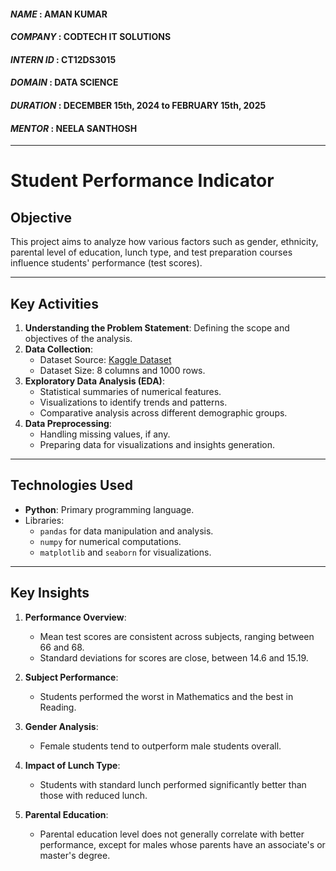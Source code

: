 #### *NAME* : AMAN KUMAR
#### *COMPANY* :  CODTECH IT SOLUTIONS
#### *INTERN ID* : CT12DS3015
#### *DOMAIN* : DATA SCIENCE
#### *DURATION* : DECEMBER 15th, 2024 to FEBRUARY 15th, 2025
#### *MENTOR* : NEELA SANTHOSH

---

# Student Performance Indicator

## Objective
This project aims to analyze how various factors such as gender, ethnicity, parental level of education, lunch type, and test preparation courses influence students' performance (test scores).

---

## Key Activities
1. **Understanding the Problem Statement**: Defining the scope and objectives of the analysis.
2. **Data Collection**:
   - Dataset Source: [Kaggle Dataset](https://www.kaggle.com/datasets/spscientist/students-performance-in-exams)
   - Dataset Size: 8 columns and 1000 rows.
3. **Exploratory Data Analysis (EDA)**:
   - Statistical summaries of numerical features.
   - Visualizations to identify trends and patterns.
   - Comparative analysis across different demographic groups.
4. **Data Preprocessing**:
   - Handling missing values, if any.
   - Preparing data for visualizations and insights generation.

---

## Technologies Used
- **Python**: Primary programming language.
- Libraries:
  - `pandas` for data manipulation and analysis.
  - `numpy` for numerical computations.
  - `matplotlib` and `seaborn` for visualizations.

---

## Key Insights
1. **Performance Overview**:
   - Mean test scores are consistent across subjects, ranging between 66 and 68.
   - Standard deviations for scores are close, between 14.6 and 15.19.

2. **Subject Performance**:
   - Students performed the worst in Mathematics and the best in Reading.

3. **Gender Analysis**:
   - Female students tend to outperform male students overall.

4. **Impact of Lunch Type**:
   - Students with standard lunch performed significantly better than those with reduced lunch.

5. **Parental Education**:
   - Parental education level does not generally correlate with better performance, except for males whose parents have an associate's or master's degree.

